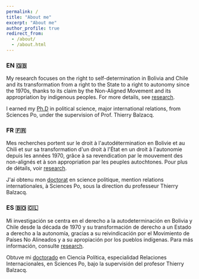 ```yaml
---
permalink: /
title: "About me"
excerpt: "About me"
author_profile: true
redirect_from: 
  - /about/
  - /about.html
---
```


### EN 🇬🇧

My research focuses on the right to self-determination in Bolivia and Chile and its transformation from a right to the State to a right to autonomy since the 1970s, thanks to its claim by the Non-Aligned Movement and its appropriation by indigenous peoples. For more details, see [research](research).

I earned my [Ph.D](https://theses.hal.science/tel-04124332) in political science, major international relations, from Sciences Po, under the supervision of Prof. Thierry Balzacq.

### FR 🇫🇷

Mes recherches portent sur le droit à l'autodétermination en Bolivie et au Chili et sur sa transformation d'un droit à l'État en un droit à l'autonomie depuis les années 1970, grâce à sa revendication par le mouvement des non-alignés et à son appropriation par les peuples autochtones. Pour plus de détails, voir [research](research).

J'ai obtenu mon [doctorat](https://theses.hal.science/tel-04124332) en science politique, mention relations internationales, à Sciences Po, sous la direction du professeur Thierry Balzacq.

### ES 🇧🇴 🇨🇱

Mi investigación se centra en el derecho a la autodeterminación en Bolivia y Chile desde la década de 1970 y su transformación de derecho a un Estado a derecho a la autonomía, gracias a su reivindicación por el Movimiento de Países No Alineados y a su apropiación por los pueblos indígenas. Para más información, consulte [research](research).

Obtuve mi [doctorado](https://theses.hal.science/tel-04124332) en Ciencia Política, especialidad Relaciones Internacionales, en Sciences Po, bajo la supervisión del profesor Thierry Balzacq.
